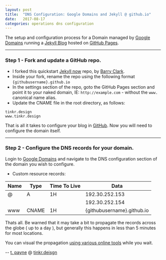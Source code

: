 ```yaml
---
layout: post
title:  "DNS Configuration: Google Domains and Jekyll @ github.io"
date:   2017-08-17
categories: operations dns configuration
---
```


The setup and configuration process for a Domain managed by [Google Domains](http://domains.google.com) running a [Jekyll Blog](https://jekyllrb.com/) hosted on [GitHub Pages](https://pages.github.com/).

---
### Step 1 - Fork and update a GitHub repo.
- I forked this quickstart [Jekyll now](https://github.com/barryclark/jekyll-now) repo, by [Barry Clark](https://github.com/barryclark).
- Inside your fork, rename the repo using the following format `{githubusername}.github.io`
- In the settings section of the repo, goto the GitHub Pages section and point it to your naked domain, IE: `http://example.com` - without the `www.` canonical name alias.
- Update the CNAME file in the root directory, as follows:

```
tinkr.design
www.tinkr.design
```
That is all it takes to configure your blog in [GitHub](http://www.gituhb.com). Now you will need to configure the domain itself.

---
### Step 2 - Configure the DNS records for your domain.

Login to [Google Domains](http://domains.google.com/) and navigate to the DNS configuration section of the domain you wish to configure.
- Custom resource records: 

| Name | Type  | Time To Live | Data                       |
|------|-------|--------------|----------------------------|
| @    | A     | 1H           | 192.30.252.153             |
|      |       |              | 192.30.252.154             |
| www  | CNAME | 1H           | {githubusername}.github.io |

Thats all. Be warned that it may take a bit to propagate the records across the globe ( up to a day ), but generally this happens in less than 5 minutes for most locations.

You can visual the propagation [using various online tools](https://www.google.com/search?q=dns+propagation+checker) while you wait.

--
[t. payne](http://www.tpayne.net/) @ [tinkr.deisgn](http://www.tinker.deisgn/)
